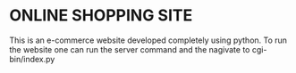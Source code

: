# ONLINE SHOPPING SITE


This is an e-commerce website developed completely using python. To run the website one can run the server command and the nagivate to cgi-bin/index.py
